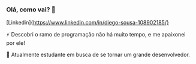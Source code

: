 ### Olá, como vai? 👋
[Linkedin]{https://www.linkedin.com/in/diego-sousa-108902185/}

⚡ Descobri o ramo de programação não há muito tempo, e me apaixonei por ele!

🔭 Atualmente estudante em busca de se tornar um grande desenvolvedor.


<!--
**sousadiego11/sousadiego11** is a ✨ _special_ ✨ repository because its `README.md` (this file) appears on your GitHub profile.

Here are some ideas to get you started:

- 🔭 I’m currently working on ...
- 🌱 I’m currently learning ...
- 👯 I’m looking to collaborate on ...
- 🤔 I’m looking for help with ...
- 💬 Ask me about ...
- 📫 How to reach me: ...
- 😄 Pronouns: ...
- ⚡ Fun fact: ...
-->
